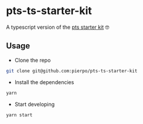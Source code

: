 # pts-ts-starter-kit
A typescript version of the [pts starter kit](https://github.com/williamngan/pts-starter-kit) 🤓

## Usage

- Clone the repo

```bash
git clone git@github.com:pierpo/pts-ts-starter-kit
```

- Install the dependencies

```bash
yarn
```

- Start developing

```bash
yarn start
```

